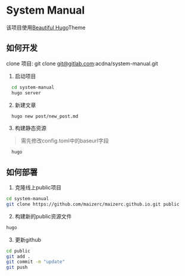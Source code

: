 # System Manual

该项目使用[Beautiful Hugo](https://github.com/halogenica/beautifulhugo)Theme

## 如何开发

clone 项目: git clone git@gitlab.com:acdna/system-manual.git

1. 启动项目

```bash
  cd system-manual
  hugo server
```

2. 新建文章

```bash
  hugo new post/new_post.md
```

3. 构建静态资源

> 需先修改config.toml中的baseurl字段

```bash
  hugo
```

## 如何部署

1. 克隆线上public项目

```bash
cd system-manual
git clone https://github.com/maizerc/maizerc.github.io.git public
```

2. 构建新的public资源文件

```bash
hugo
```

3. 更新github

```bash
cd public
git add .
git commit -m "update"
git push

```